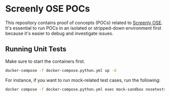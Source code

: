 # Screenly OSE POCs

This repository contains proof of concepts (POCs) related to
[Screenly OSE](https://github.com/Screenly/screenly-ose/). It's
essential to run POCs in an isolated or stripped-down environment
first because it's easier to debug and investigate issues.


## Running Unit Tests

Make sure to start the containers first.

```bash
docker-compose -f docker-compose.python.yml up -d
```

For instance, if you want to run mock-related test cases, run the following:

```bash
docker compose -f docker-compose.python.yml exec mock-sandbox nosetests
```
